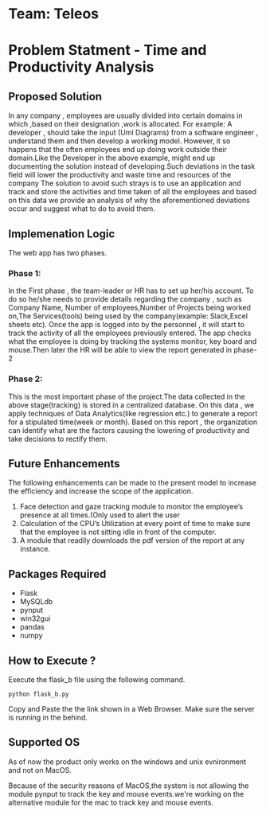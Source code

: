 
# Team: Teleos

# Problem Statment - Time and Productivity Analysis

## Proposed Solution 
In any company , employees are usually divided into certain domains in which ,based on their designation ,work is allocated.
For example: A developer , should take the input (Uml Diagrams) from a software engineer , understand them and then develop a working
model.
However, it so happens that the often employees end up doing work outside their domain.Like the Developer in the above example, might end up documenting the solution instead of developing.Such deviations in the task field will lower the productivity and waste time and resources of the company The solution to avoid such strays is to use an application and track and store the activities and time taken of all the employees and based on this data we provide an analysis of why the aforementioned deviations occur and suggest what to do to avoid them.
## Implemenation Logic
The web app has two phases.
### Phase 1:
In the First phase , the team-leader or HR has to set up her/his account. To do so he/she needs to provide details regarding the company , such as Company Name, Number of employees,Number of Projects being worked on,The Services(tools) being used by the company(example: Slack,Excel sheets etc).
Once the app is logged into by the personnel , it will start to track the activity of all the employees previously entered.
The app checks what the employee is doing by tracking the systems monitor, key board and mouse.Then later the HR will be able to view the report generated in phase-2
### Phase 2:
This is the most important phase of the project.The data collected in the above stage(tracking) is stored in a centralized database.
On this data , we apply techniques of Data Analytics(like regression etc.) to generate a report for a stipulated time(week or month).
Based on this report , the organization can identify what are the factors causing the lowering of productivity and take decisions to rectify them.

## Future Enhancements
The following enhancements can be made to the present model to increase the efficiency and increase the scope of the application.
1.	Face detection and gaze tracking module to monitor the employee’s presence at all times.(Only used to alert the user
2.	Calculation of the CPU’s Utilization at every point of time to make sure that the employee is not sitting idle in front of the computer.
3.	A module that readily downloads the pdf version of the report at any instance.


## Packages Required

- Flask
- MySQLdb
- pynput
- win32gui
- pandas
- numpy


## How to Execute ?
Execute the flask_b file using the following command.

``` 
python flask_b.py

```
Copy and Paste the the link shown in a Web Browser. Make sure the server is running in the behind. 

## Supported OS
As of now the product only works on the windows and unix evnironment and not on MacOS.

Because of the security reasons of MacOS,the system is not allowing the module pynput to track the key and mouse events.we're working on the alternative module for the mac to track key and mouse events.
